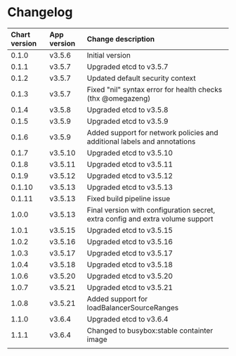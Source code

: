 # Changelog

| Chart version | App version | Change description |
| :------------ | :---------- | :----------------- |
| 0.1.0 | v3.5.6 | Initial version |
| 0.1.1 | v3.5.7 | Upgraded etcd to v3.5.7 |
| 0.1.2 | v3.5.7 | Updated default security context |
| 0.1.3 | v3.5.7 | Fixed "nil" syntax error for health checks (thx @omegazeng) |
| 0.1.4 | v3.5.8 | Upgraded etcd to v3.5.8 |
| 0.1.5 | v3.5.9 | Upgraded etcd to v3.5.9 |
| 0.1.6 | v3.5.9 | Added support for network policies and additional labels and annotations |
| 0.1.7 | v3.5.10 | Upgraded etcd to v3.5.10 |
| 0.1.8 | v3.5.11 | Upgraded etcd to v3.5.11 |
| 0.1.9 | v3.5.12 | Upgraded etcd to v3.5.12 |
| 0.1.10 | v3.5.13 | Upgraded etcd to v3.5.13 |
| 0.1.11 | v3.5.13 | Fixed build pipeline issue |
| 1.0.0 | v3.5.13 | Final version with configuration secret, extra config and extra volume support |
| 1.0.1 | v3.5.15 | Upgraded etcd to v3.5.15 |
| 1.0.2 | v3.5.16 | Upgraded etcd to v3.5.16 |
| 1.0.3 | v3.5.17 | Upgraded etcd to v3.5.17 |
| 1.0.4 | v3.5.18 | Upgraded etcd to v3.5.18 |
| 1.0.6 | v3.5.20 | Upgraded etcd to v3.5.20 |
| 1.0.7 | v3.5.21 | Upgraded etcd to v3.5.21 |
| 1.0.8 | v3.5.21 | Added support for loadBalancerSourceRanges |
| 1.1.0 | v3.6.4 | Upgraded etcd to v3.6.4 |
| 1.1.1 | v3.6.4 | Changed to busybox:stable containter image |
| | | |
